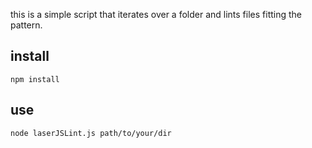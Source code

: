 this is a simple script that iterates over a folder and lints files fitting the pattern. 

install
---
```
npm install
```

use
---
```
node laserJSLint.js path/to/your/dir
````
